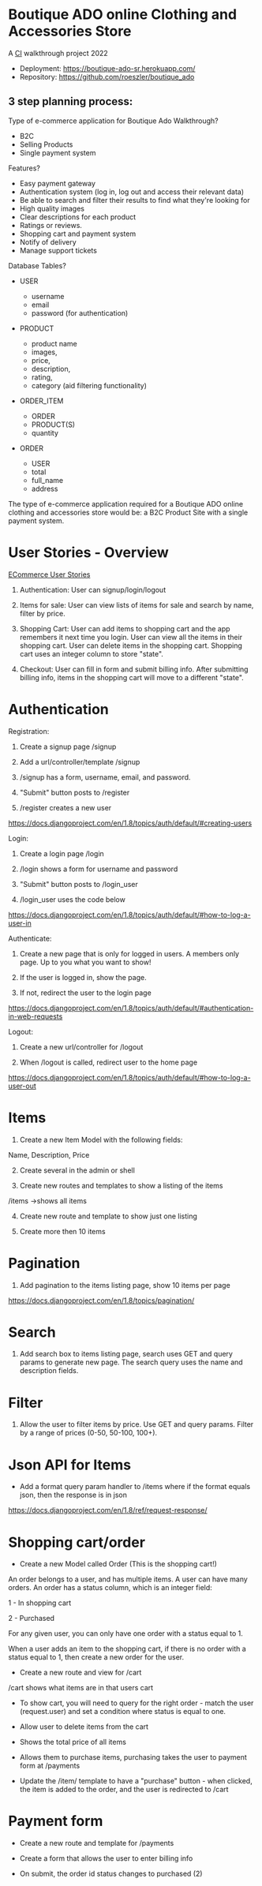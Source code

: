 # Boutique ADO online Clothing and Accessories Store
A [CI](https://codeinstitute.net/) walkthrough project 2022

* Deployment: https://boutique-ado-sr.herokuapp.com/
* Repository: https://github.com/roeszler/boutique_ado
## 3 step planning process:

Type of e-commerce application for Boutique Ado Walkthrough?
* B2C 
* Selling Products 
* Single payment system

Features?
* Easy payment gateway
* Authentication system (log in, log out and access their relevant data)
* Be able to search and filter their results to find what they're looking for
* High quality images
* Clear descriptions for each product
* Ratings or reviews. 
* Shopping cart and payment system
* Notify of delivery
* Manage support tickets

Database Tables?
* USER
	- username
	- email
	- password (for authentication)

* PRODUCT
	- product name
	- images, 
	- price, 
	- description,
	- rating, 
	- category (aid filtering functionality)

* ORDER_ITEM
	- ORDER
	- PRODUCT(S)
	- quantity

* ORDER
	- USER
	- total
	- full_name
	- address

The type of e-commerce application required for a Boutique ADO online clothing and accessories store would be: a B2C Product Site with a single payment system.
# User Stories - Overview
[ECommerce User Stories](https://docs.google.com/spreadsheets/d/1xpaWj7DZcxE8CqUgFXvs9nctZHzEO9mHce_L539j0fE/edit?usp=sharing)

1) Authentication: User can signup/login/logout

2) Items for sale: User can view lists of items for sale and search by name, filter by price.

3) Shopping Cart: User can add items to shopping cart and the app remembers it next time you login. User can view all the items in their shopping cart.  User can delete items in the shopping cart.  Shopping cart uses an integer column to store "state".

4) Checkout: User can fill in form and submit billing info.  After submitting billing info, items in the shopping cart will move to a different "state".

# Authentication

Registration:

1) Create a signup page /signup 

2) Add a url/controller/template /signup

3) /signup has a form, username, email, and password.

4) "Submit" button posts to /register

5) /register creates a new user

https://docs.djangoproject.com/en/1.8/topics/auth/default/#creating-users

Login:

1) Create a login page /login

2) /login shows a form for username and password 

3) "Submit" button posts to /login_user

4) /login_user uses the code below

https://docs.djangoproject.com/en/1.8/topics/auth/default/#how-to-log-a-user-in

Authenticate: 

1) Create a new page that is only for logged in users. A members only page.  Up to you what you want to show!

2) If the user is logged in, show the page.

3) If not, redirect the user to the login page

https://docs.djangoproject.com/en/1.8/topics/auth/default/#authentication-in-web-requests

Logout:

1) Create a new url/controller for /logout

2) When /logout is called, redirect user to the home page

https://docs.djangoproject.com/en/1.8/topics/auth/default/#how-to-log-a-user-out


# Items

1) Create a new Item Model with the following fields:

Name, Description, Price

2) Create several in the admin or shell

3) Create new routes and templates to show a listing of the items

/items ->shows all items

4) Create new route and template to show just one listing

5) Create more then 10 items

# Pagination

1) Add pagination to the items listing page, show 10 items per page

https://docs.djangoproject.com/en/1.8/topics/pagination/

# Search

1) Add search box to items listing page, search uses GET and query params to generate new page.  The search query uses the name and description fields.

# Filter

1) Allow the user to filter items by price. Use GET and query params.  Filter by a range of prices (0-50, 50-100, 100+).

# Json API for Items

- Add a format query param handler to /items where if the format equals json,  then the response is in json

https://docs.djangoproject.com/en/1.8/ref/request-response/

# Shopping cart/order

- Create a new Model called Order (This is the shopping cart!)

An order belongs to a user, and has multiple items. A user can have many orders.  An order has a status column, which is an integer field:

1 - In shopping cart

2 - Purchased

For any given user, you can only have one order with a status equal to 1.  

When a user adds an item to the shopping cart, if there is no order with a status equal to 1, then create a new order for the user.

- Create a new route and view for /cart

/cart shows what items are in that users cart

- To show cart, you will need to query for the right order - match the user (request.user) and set a condition where status is equal to one.

- Allow user to delete items from the cart

- Shows the total price of all items

- Allows them to purchase items, purchasing takes the user to payment form at /payments

- Update the /item/<item id> template to have a "purchase" button - when clicked, the item is added to the order, and the user is redirected to /cart

# Payment form

- Create a new route and template for /payments

- Create a form that allows the user to enter billing info 

- On submit, the order id status changes to purchased (2) 